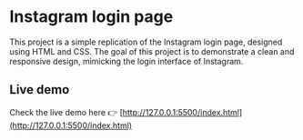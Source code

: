 # Instagram login page 

This project is a simple replication of the Instagram login page, designed using HTML and CSS. The goal of this project is to demonstrate a clean and responsive design, mimicking the login interface of Instagram.

## Live demo

Check the live demo here 👉️ [http://127.0.0.1:5500/index.html](http://127.0.0.1:5500/index.html)

